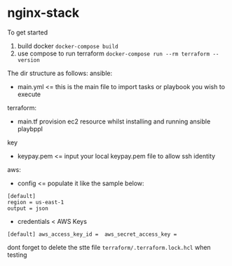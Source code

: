 # nginx-stack

To get started
1. build docker `docker-compose build`
2. use compose to run terraform
`docker-compose run --rm terraform --version`

The dir structure as follows:
ansible:
- main.yml   <= this is the main file to import tasks or playbook you wish to execute

terraform:
- main.tf provision ec2 resource whilst installing and running ansible playbppl

key
- keypay.pem   <= input your local keypay.pem file to allow ssh identity

aws:
- config   <= populate it like the sample below:

````
[default]
region = us-east-1
output = json
````
- credentials    < AWS Keys

``
[default]
aws_access_key_id = 
aws_secret_access_key = 
``

dont forget to delete the stte file `terraform/.terraform.lock.hcl` when testing
